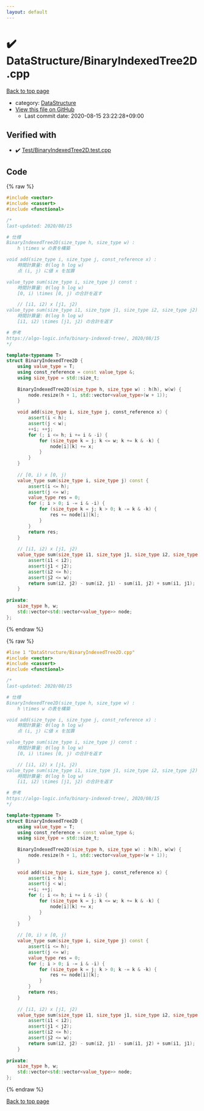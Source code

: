 ```yaml
---
layout: default
---
```


<!-- mathjax config similar to math.stackexchange -->
<script type="text/javascript" async
  src="https://cdnjs.cloudflare.com/ajax/libs/mathjax/2.7.5/MathJax.js?config=TeX-MML-AM_CHTML">
</script>
<script type="text/x-mathjax-config">
  MathJax.Hub.Config({
    TeX: { equationNumbers: { autoNumber: "AMS" }},
    tex2jax: {
      inlineMath: [ ['$','$'] ],
      processEscapes: true
    },
    "HTML-CSS": { matchFontHeight: false },
    displayAlign: "left",
    displayIndent: "2em"
  });
</script>

<script type="text/javascript" src="https://cdnjs.cloudflare.com/ajax/libs/jquery/3.4.1/jquery.min.js"></script>
<script src="https://cdn.jsdelivr.net/npm/jquery-balloon-js@1.1.2/jquery.balloon.min.js" integrity="sha256-ZEYs9VrgAeNuPvs15E39OsyOJaIkXEEt10fzxJ20+2I=" crossorigin="anonymous"></script>
<script type="text/javascript" src="../../assets/js/copy-button.js"></script>
<link rel="stylesheet" href="../../assets/css/copy-button.css" />


# :heavy_check_mark: DataStructure/BinaryIndexedTree2D.cpp

<a href="../../index.html">Back to top page</a>

* category: <a href="../../index.html#5e248f107086635fddcead5bf28943fc">DataStructure</a>
* <a href="{{ site.github.repository_url }}/blob/master/DataStructure/BinaryIndexedTree2D.cpp">View this file on GitHub</a>
    - Last commit date: 2020-08-15 23:22:28+09:00




## Verified with

* :heavy_check_mark: <a href="../../verify/Test/BinaryIndexedTree2D.test.cpp.html">Test/BinaryIndexedTree2D.test.cpp</a>


## Code

<a id="unbundled"></a>
{% raw %}
```cpp
#include <vector>
#include <cassert>
#include <functional>

/*
last-updated: 2020/08/15

# 仕様
BinaryIndexedTree2D(size_type h, size_type w) :
	h \times w の表を構築

void add(size_type i, size_type j, const_reference x) :
	時間計算量: Θ(log h log w)
	点 (i, j) に値 x を加算

value_type sum(size_type i, size_type j) const :
	時間計算量: Θ(log h log w)
	[0, i) \times [0, j) の合計を返す

	// [i1, i2) x [j1, j2)
value_type sum(size_type i1, size_type j1, size_type i2, size_type j2) const :
	時間計算量: Θ(log h log w)
	[i1, i2) \times [j1, j2) の合計を返す

# 参考
https://algo-logic.info/binary-indexed-tree/, 2020/08/15
*/

template<typename T>
struct BinaryIndexedTree2D {
	using value_type = T;
	using const_reference = const value_type &;
	using size_type = std::size_t;
	
	BinaryIndexedTree2D(size_type h, size_type w) : h(h), w(w) {
		node.resize(h + 1, std::vector<value_type>(w + 1));
	}
	
	void add(size_type i, size_type j, const_reference x) {
		assert(i < h);
		assert(j < w);
		++i; ++j;
		for (; i <= h; i += i & -i) {
			for (size_type k = j; k <= w; k += k & -k) {
				node[i][k] += x;
			}
		}
	}
	
	// [0, i) x [0, j)
	value_type sum(size_type i, size_type j) const {
		assert(i <= h);
		assert(j <= w);
		value_type res = 0;
		for (; i > 0; i -= i & -i) {
			for (size_type k = j; k > 0; k -= k & -k) {
				res += node[i][k];
			}
		}
		return res;
	}
	
	// [i1, i2) x [j1, j2)
	value_type sum(size_type i1, size_type j1, size_type i2, size_type j2) const {
		assert(i1 < i2);
		assert(j1 < j2);
		assert(i2 <= h);
		assert(j2 <= w);
		return sum(i2, j2) - sum(i2, j1) - sum(i1, j2) + sum(i1, j1);
	}
	
private:
	size_type h, w;
	std::vector<std::vector<value_type>> node;
};
```
{% endraw %}

<a id="bundled"></a>
{% raw %}
```cpp
#line 1 "DataStructure/BinaryIndexedTree2D.cpp"
#include <vector>
#include <cassert>
#include <functional>

/*
last-updated: 2020/08/15

# 仕様
BinaryIndexedTree2D(size_type h, size_type w) :
	h \times w の表を構築

void add(size_type i, size_type j, const_reference x) :
	時間計算量: Θ(log h log w)
	点 (i, j) に値 x を加算

value_type sum(size_type i, size_type j) const :
	時間計算量: Θ(log h log w)
	[0, i) \times [0, j) の合計を返す

	// [i1, i2) x [j1, j2)
value_type sum(size_type i1, size_type j1, size_type i2, size_type j2) const :
	時間計算量: Θ(log h log w)
	[i1, i2) \times [j1, j2) の合計を返す

# 参考
https://algo-logic.info/binary-indexed-tree/, 2020/08/15
*/

template<typename T>
struct BinaryIndexedTree2D {
	using value_type = T;
	using const_reference = const value_type &;
	using size_type = std::size_t;
	
	BinaryIndexedTree2D(size_type h, size_type w) : h(h), w(w) {
		node.resize(h + 1, std::vector<value_type>(w + 1));
	}
	
	void add(size_type i, size_type j, const_reference x) {
		assert(i < h);
		assert(j < w);
		++i; ++j;
		for (; i <= h; i += i & -i) {
			for (size_type k = j; k <= w; k += k & -k) {
				node[i][k] += x;
			}
		}
	}
	
	// [0, i) x [0, j)
	value_type sum(size_type i, size_type j) const {
		assert(i <= h);
		assert(j <= w);
		value_type res = 0;
		for (; i > 0; i -= i & -i) {
			for (size_type k = j; k > 0; k -= k & -k) {
				res += node[i][k];
			}
		}
		return res;
	}
	
	// [i1, i2) x [j1, j2)
	value_type sum(size_type i1, size_type j1, size_type i2, size_type j2) const {
		assert(i1 < i2);
		assert(j1 < j2);
		assert(i2 <= h);
		assert(j2 <= w);
		return sum(i2, j2) - sum(i2, j1) - sum(i1, j2) + sum(i1, j1);
	}
	
private:
	size_type h, w;
	std::vector<std::vector<value_type>> node;
};

```
{% endraw %}

<a href="../../index.html">Back to top page</a>

